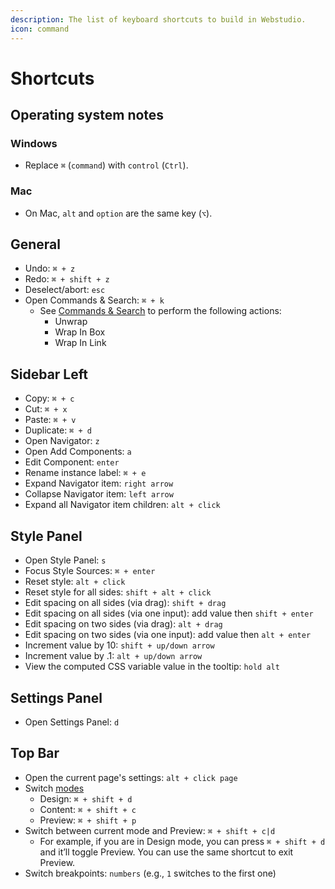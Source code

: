```yaml
---
description: The list of keyboard shortcuts to build in Webstudio.
icon: command
---
```


# Shortcuts

## Operating system notes

### Windows

* Replace `⌘` (`command`) with `control` (`Ctrl`).

### Mac

* On Mac, `alt` and `option` are the same key (`⌥`).

## **General**

* Undo: `⌘ + z`
* Redo: `⌘ + shift + z`
* Deselect/abort: `esc`
* Open Commands & Search: `⌘ + k`
  * See [Commands & Search](commands-and-search.md) to perform the following actions:
    * Unwrap
    * Wrap In Box
    * Wrap In Link

## **Sidebar Left**

* Copy: `⌘ + c`
* Cut: `⌘ + x`
* Paste: `⌘ + v`
* Duplicate: `⌘ + d`
* Open Navigator: `z`
* Open Add Components: `a`
* Edit Component: `enter`
* Rename instance label: `⌘ + e`
* Expand Navigator item: `right arrow`
* Collapse Navigator item: `left arrow`
* Expand all Navigator item children: `alt + click`

## **Style Panel**

* Open Style Panel: `s`
* Focus Style Sources: `⌘ + enter`
* Reset style: `alt + click`
* Reset style for all sides: `shift + alt + click`
* Edit spacing on all sides (via drag): `shift + drag`
* Edit spacing on all sides (via one input): add value then `shift + enter`
* Edit spacing on two sides (via drag): `alt + drag`
* Edit spacing on two sides (via one input): add value then `alt + enter`
* Increment value by 10: `shift + up/down arrow`
* Increment value by .1: `alt + up/down arrow`
* View the computed CSS variable value in the tooltip: `hold alt`

## **Settings Panel**

* Open Settings Panel: `d`

## **Top Bar**

* Open the current page's settings: `alt + click page`
* Switch [modes](modes.md)
  * Design: `⌘ + shift + d`
  * Content: `⌘ + shift + c`
  * Preview: `⌘ + shift + p`
* Switch between current mode and Preview: `⌘ + shift + c|d`
  * For example, if you are in Design mode, you can press `⌘ + shift + d` and it’ll toggle Preview. You can use the same shortcut to exit Preview.
* Switch breakpoints: `numbers` (e.g., `1` switches to the first one)
